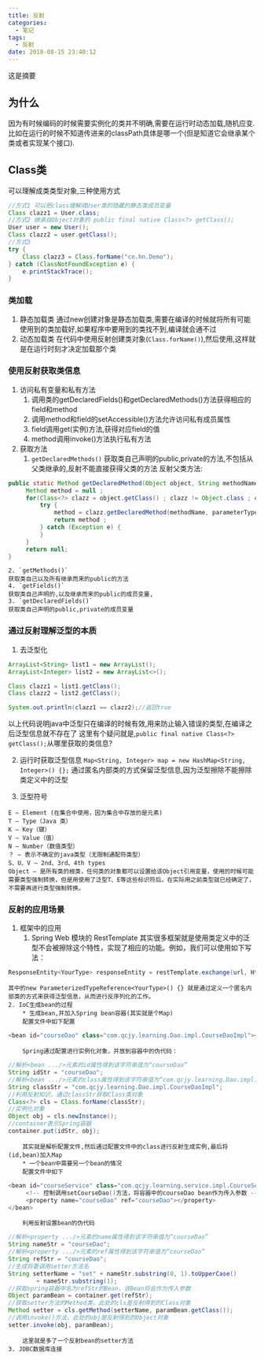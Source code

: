 ```yaml
---
title: 反射
categories:
  - 笔记
tags:
  - 反射
date: 2018-08-15 23:40:12
---
```

 这是摘要
 <!-- more -->

## 为什么
因为有时候编码的时候需要实例化的类并不明确,需要在运行时动态加载,随机应变.
比如在运行的时候不知道传进来的classPath具体是哪一个(但是知道它会继承某个类或者实现某个接口).

## Class类
可以理解成类类型对象,三种使用方式
```java
//方式1 可以把class理解成User类的隐藏的静态类成员变量
Class clazz1 = User.class;
//方式2 继承自Object对象的 public final native Class<?> getClass();
User user = new User();
Class clazz2 = user.getClass();
//方式3 
try {
    Class clazz3 = Class.forName("cn.hn.Demo");
} catch (ClassNotFoundException e) {
    e.printStackTrace();
}
```

### 类加载
1. 静态加载类
通过new创建对象是静态加载类,需要在编译的时候就将所有可能使用到的类加载好,如果程序中要用到的类找不到,编译就会通不过
2. 动态加载类
在代码中使用反射创建类对象(`Class.forName()`),然后使用,这样就是在运行时刻才决定加载那个类

### 使用反射获取类信息
1. 访问私有变量和私有方法
	1. 调用类的getDeclaredFields()和getDeclaredMethods()方法获得相应的field和method
	2. 调用method和field的setAccessible()方法允许访问私有成员属性
	3. field调用get(实例)方法,获得对应field的值
	4. method调用invoke()方法执行私有方法
2. 获取方法
	1. `getDeclaredMethods()`
	获取类自己声明的public,private的方法,不包括从父类继承的,反射不能直接获得父类的方法
	反射父类方法:
```java
public static Method getDeclaredMethod(Object object, String methodName, Class<?> ... parameterTypes){
	 Method method = null ;
	 for(Class<?> clazz = object.getClass() ; clazz != Object.class ; clazz = clazz.getSuperclass()) {
		 try {    
			 method = clazz.getDeclaredMethod(methodName, parameterTypes) ;    
			 return method ;   
		 } catch (Exception e) {  
		 }
	 }
	 return null;
}
```
	2. `getMethods()`
	获取类自己以及所有继承而来的public的方法
	4. `getFields()`
	获取类自己声明的,以及继承而来的public的成员变量,
	3. `getDeclaredFields()`
	获取类自己声明的public,private的成员变量

### 通过反射理解泛型的本质
1. 去泛型化
```java
ArrayList<String> list1 = new ArrayList();
ArrayList<Integer> list2 = new ArrayList<>();

Class clazz1 = list1.getClass();
Class clazz2 = list2.getClass();

System.out.println(clazz1 == clazz2);//返回true
```
以上代码说明java中泛型只在编译的时候有效,用来防止输入错误的类型,在编译之后泛型信息就不存在了
这里有个疑问就是,`public final native Class<?> getClass();`从哪里获取的类信息?

2. 运行时获取泛型信息
`Map<String, Integer> map = new HashMap<String, Integer>() {};`
通过匿名内部类的方式保留泛型信息,因为泛型擦除不能擦除类定义中的泛型

3. 泛型符号
```
E – Element (在集合中使用，因为集合中存放的是元素)
T – Type（Java 类）
K – Key（键）
V – Value（值）
N – Number（数值类型）
？ – 表示不确定的java类型（无限制通配符类型）
S、U、V – 2nd、3rd、4th types
Object – 是所有类的根类，任何类的对象都可以设置给该Object引用变量，使用的时候可能需要类型强制转换，但是用使用了泛型T、E等这些标识符后，在实际用之前类型就已经确定了，不需要再进行类型强制转换。
```

### 反射的应用场景
1. 框架中的应用
	1. Spring Web 模块的 RestTemplate
	其实很多框架就是使用类定义中的泛型不会被擦除这个特性，实现了相应的功能。例如，我们可以使用如下写法：
```java
ResponseEntity<YourType> responseEntity = restTemplate.exchange(url, HttpMethod.GET, null, new ParameterizedTypeReference<YourType>() {});
```
	其中的new ParameterizedTypeReference<YourType>() {} 就是通过定义一个匿名内部类的方式来获得泛型信息，从而进行反序列化的工作。
	2. IoC生成bean的过程
		* 生成bean,并加入Spring bean容器(其实就是个Map)
		配置文件中如下配置
```java
<bean id="courseDao" class="com.qcjy.learning.Dao.impl.CourseDaoImpl"></bean>
```
		Spring通过配置进行实例化对象，并放到容器中的伪代码：
```java
//解析<bean .../>元素的id属性得到该字符串值为“courseDao”
String idStr = "courseDao";
//解析<bean .../>元素的class属性得到该字符串值为“com.qcjy.learning.Dao.impl.CourseDaoImpl”
String classStr = "com.qcjy.learning.Dao.impl.CourseDaoImpl";
//利用反射知识，通过classStr获取Class类对象
Class<?> cls = Class.forName(classStr);
//实例化对象
Object obj = cls.newInstance();
//container表示Spring容器
container.put(idStr, obj);

```
		其实就是解析配置文件,然后通过配置文件中的class进行反射生成实例,最后将(id,bean)加入Map
		* 一个bean中需要另一个bean的情况
		配置文件中如下
```java
<bean id="courseService" class="com.qcjy.learning.service.impl.CourseServiceImpl">
     <!-- 控制调用setCourseDao()方法，将容器中的courseDao bean作为传入参数 -->
     <property name="courseDao" ref="courseDao"></property>
</bean>
```
		利用反射设置bean的伪代码
```java
//解析<property .../>元素的name属性得到该字符串值为“courseDao”
String nameStr = "courseDao";
//解析<property .../>元素的ref属性得到该字符串值为“courseDao”
String refStr = "courseDao";
//生成将要调用setter方法名
String setterName = "set" + nameStr.substring(0, 1).toUpperCase()
		+ nameStr.substring(1);
//获取spring容器中名为refStr的Bean，该Bean将会作为传入参数
Object paramBean = container.get(refStr);
//获取setter方法的Method类，此处的cls是反射得到的Class对象
Method setter = cls.getMethod(setterName, paramBean.getClass());
//调用invoke()方法，此处的obj是反射得到的Object对象
setter.invoke(obj, paramBean);
```
		这里就是多了一个反射bean的setter方法
	3. JDBC数据库连接
	



